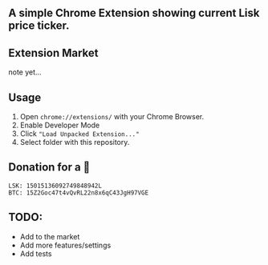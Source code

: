 ## A simple Chrome Extension showing current Lisk price ticker.

## Extension Market
note yet...

## Usage
1. Open `chrome://extensions/` with your Chrome Browser.
2. Enable Developer Mode
3. Click `"Load Unpacked Extension..."`
4. Select folder with this repository.

## Donation for a 🍻
~~~
LSK: 15015136092749848942L
BTC: 15Z2Goc47t4vQvRL22n8x6qC43JgH97VGE
~~~

## TODO:
- Add to the market
- Add more features/settings
- Add tests
